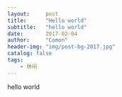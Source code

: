 ```yaml
---
layout:     post
title:      "Hello world"
subtitle:   "hello world"
date:       2017-02-04
author:     "Comon"
header-img: "img/post-bg-2017.jpg"
catalog: false
tags:
    - 休闲
---
```



hello world


